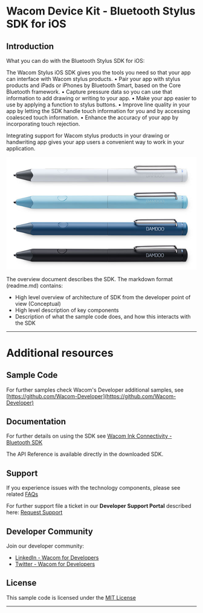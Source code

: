 # Wacom Device Kit - Bluetooth Stylus SDK for iOS

## Introduction

What you can do with the Bluetooth Stylus SDK for iOS:

The Wacom Stylus iOS SDK gives you the tools you need so that your app can interface with Wacom stylus products.
• Pair your app with stylus products and iPads or iPhones by Bluetooth Smart, based on the Core Bluetooth framework.
• Capture pressure data so you can use that information to add drawing or writing to your app.
• Make your app easier to use by applying a function to stylus buttons.
• Improve line quality in your app by letting the SDK handle touch information for you and by accessing coalesced touch information.
• Enhance the accuracy of your app by incorporating touch rejection.

Integrating support for Wacom stylus products in your drawing or handwriting app gives your app users a convenient way to work in your application.


![Stylus SDK](media/Stylus-SDK.png)

The overview document describes the SDK. The markdown format (readme.md) contains:

* High level overview of architecture of SDK from the developer point of view (Conceptual)
* High level description of key components
* Description of what the sample code does, and how this interacts with the SDK


---

# Additional resources 

## Sample Code
For further samples check Wacom's Developer additional samples, see [https://github.com/Wacom-Developer](https://github.com/Wacom-Developer)

## Documentation
For further details on using the SDK see [Wacom Ink Connectivity - Bluetooth SDK](http://will-docs.westeurope.cloudapp.azure.com/) 

The API Reference is available directly in the downloaded SDK.

## Support
If you experience issues with the technology components, please see related [FAQs](http://will-docs.westeurope.cloudapp.azure.com/faqs)

For further support file a ticket in our **Developer Support Portal** described here: [Request Support](http://will-docs.westeurope.cloudapp.azure.com/faqs/docs/q-support/support)

## Developer Community 
Join our developer community:

- [LinkedIn - Wacom for Developers](https://www.linkedin.com/company/wacom-for-developers/)
- [Twitter - Wacom for Developers](https://twitter.com/Wacomdevelopers)

## License 
This sample code is licensed under the [MIT License](https://choosealicense.com/licenses/mit/)

---
